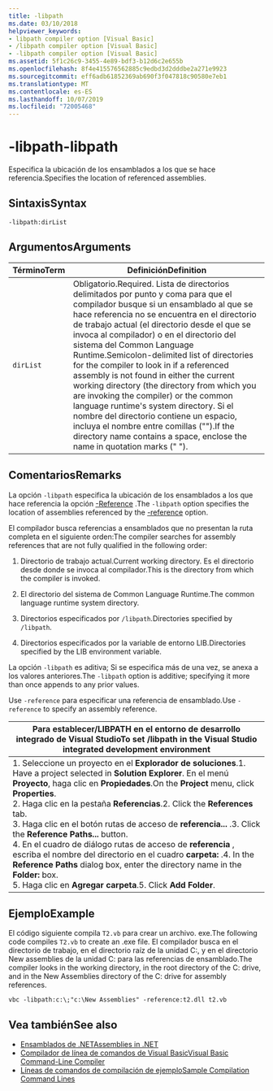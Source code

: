 ```yaml
---
title: -libpath
ms.date: 03/10/2018
helpviewer_keywords:
- libpath compiler option [Visual Basic]
- /libpath compiler option [Visual Basic]
- -libpath compiler option [Visual Basic]
ms.assetid: 5f1c26c9-3455-4e89-bdf3-b12d6c2e655b
ms.openlocfilehash: 8f4e415576562885c9edbd3d2dddbe2a271e9923
ms.sourcegitcommit: eff6adb61852369ab690f3f047818c90580e7eb1
ms.translationtype: MT
ms.contentlocale: es-ES
ms.lasthandoff: 10/07/2019
ms.locfileid: "72005468"
---
```

# <a name="-libpath"></a><span data-ttu-id="97213-102">-libpath</span><span class="sxs-lookup"><span data-stu-id="97213-102">-libpath</span></span>
<span data-ttu-id="97213-103">Especifica la ubicación de los ensamblados a los que se hace referencia.</span><span class="sxs-lookup"><span data-stu-id="97213-103">Specifies the location of referenced assemblies.</span></span>  
  
## <a name="syntax"></a><span data-ttu-id="97213-104">Sintaxis</span><span class="sxs-lookup"><span data-stu-id="97213-104">Syntax</span></span>  
  
```console  
-libpath:dirList  
```  
  
## <a name="arguments"></a><span data-ttu-id="97213-105">Argumentos</span><span class="sxs-lookup"><span data-stu-id="97213-105">Arguments</span></span>  
  
|<span data-ttu-id="97213-106">Término</span><span class="sxs-lookup"><span data-stu-id="97213-106">Term</span></span>|<span data-ttu-id="97213-107">Definición</span><span class="sxs-lookup"><span data-stu-id="97213-107">Definition</span></span>|  
|---|---|  
|`dirList`|<span data-ttu-id="97213-108">Obligatorio.</span><span class="sxs-lookup"><span data-stu-id="97213-108">Required.</span></span> <span data-ttu-id="97213-109">Lista de directorios delimitados por punto y coma para que el compilador busque si un ensamblado al que se hace referencia no se encuentra en el directorio de trabajo actual (el directorio desde el que se invoca al compilador) o en el directorio del sistema del Common Language Runtime.</span><span class="sxs-lookup"><span data-stu-id="97213-109">Semicolon-delimited list of directories for the compiler to look in if a referenced assembly is not found in either the current working directory (the directory from which you are invoking the compiler) or the common language runtime's system directory.</span></span> <span data-ttu-id="97213-110">Si el nombre del directorio contiene un espacio, incluya el nombre entre comillas ("").</span><span class="sxs-lookup"><span data-stu-id="97213-110">If the directory name contains a space, enclose the name in quotation marks (" ").</span></span>|  
  
## <a name="remarks"></a><span data-ttu-id="97213-111">Comentarios</span><span class="sxs-lookup"><span data-stu-id="97213-111">Remarks</span></span>  
 <span data-ttu-id="97213-112">La opción `-libpath` especifica la ubicación de los ensamblados a los que hace referencia la opción [-Reference](../../../visual-basic/reference/command-line-compiler/reference.md) .</span><span class="sxs-lookup"><span data-stu-id="97213-112">The `-libpath` option specifies the location of assemblies referenced by the [-reference](../../../visual-basic/reference/command-line-compiler/reference.md) option.</span></span>  
  
 <span data-ttu-id="97213-113">El compilador busca referencias a ensamblados que no presentan la ruta completa en el siguiente orden:</span><span class="sxs-lookup"><span data-stu-id="97213-113">The compiler searches for assembly references that are not fully qualified in the following order:</span></span>  
  
1. <span data-ttu-id="97213-114">Directorio de trabajo actual.</span><span class="sxs-lookup"><span data-stu-id="97213-114">Current working directory.</span></span> <span data-ttu-id="97213-115">Es el directorio desde donde se invoca al compilador.</span><span class="sxs-lookup"><span data-stu-id="97213-115">This is the directory from which the compiler is invoked.</span></span>  
  
2. <span data-ttu-id="97213-116">El directorio del sistema de Common Language Runtime.</span><span class="sxs-lookup"><span data-stu-id="97213-116">The common language runtime system directory.</span></span>  
  
3. <span data-ttu-id="97213-117">Directorios especificados por `/libpath`.</span><span class="sxs-lookup"><span data-stu-id="97213-117">Directories specified by `/libpath`.</span></span>  
  
4. <span data-ttu-id="97213-118">Directorios especificados por la variable de entorno LIB.</span><span class="sxs-lookup"><span data-stu-id="97213-118">Directories specified by the LIB environment variable.</span></span>  
  
 <span data-ttu-id="97213-119">La opción `-libpath` es aditiva; Si se especifica más de una vez, se anexa a los valores anteriores.</span><span class="sxs-lookup"><span data-stu-id="97213-119">The `-libpath` option is additive; specifying it more than once appends to any prior values.</span></span>  
  
 <span data-ttu-id="97213-120">Use `-reference` para especificar una referencia de ensamblado.</span><span class="sxs-lookup"><span data-stu-id="97213-120">Use `-reference` to specify an assembly reference.</span></span>  
  
|<span data-ttu-id="97213-121">Para establecer/LIBPATH en el entorno de desarrollo integrado de Visual Studio</span><span class="sxs-lookup"><span data-stu-id="97213-121">To set /libpath in the Visual Studio integrated development environment</span></span>|  
|---|  
|<span data-ttu-id="97213-122">1.  Seleccione un proyecto en el **Explorador de soluciones**.</span><span class="sxs-lookup"><span data-stu-id="97213-122">1.  Have a project selected in **Solution Explorer**.</span></span> <span data-ttu-id="97213-123">En el menú **Proyecto**, haga clic en **Propiedades**.</span><span class="sxs-lookup"><span data-stu-id="97213-123">On the **Project** menu, click **Properties**.</span></span> <br /><span data-ttu-id="97213-124">2.  Haga clic en la pestaña **Referencias**.</span><span class="sxs-lookup"><span data-stu-id="97213-124">2.  Click the **References** tab.</span></span><br /><span data-ttu-id="97213-125">3.  Haga clic en el botón rutas de acceso de **referencia...** .</span><span class="sxs-lookup"><span data-stu-id="97213-125">3.  Click the **Reference Paths...** button.</span></span><br /><span data-ttu-id="97213-126">4.  En el cuadro de diálogo rutas de acceso de **referencia** , escriba el nombre del directorio en el cuadro **carpeta:** .</span><span class="sxs-lookup"><span data-stu-id="97213-126">4.  In the **Reference Paths** dialog box, enter the directory name in the **Folder:** box.</span></span><br /><span data-ttu-id="97213-127">5.  Haga clic en **Agregar carpeta**.</span><span class="sxs-lookup"><span data-stu-id="97213-127">5.  Click **Add Folder**.</span></span>|  
  
## <a name="example"></a><span data-ttu-id="97213-128">Ejemplo</span><span class="sxs-lookup"><span data-stu-id="97213-128">Example</span></span>  
 <span data-ttu-id="97213-129">El código siguiente compila `T2.vb` para crear un archivo. exe.</span><span class="sxs-lookup"><span data-stu-id="97213-129">The following code compiles `T2.vb` to create an .exe file.</span></span> <span data-ttu-id="97213-130">El compilador busca en el directorio de trabajo, en el directorio raíz de la unidad C:, y en el directorio New assemblies de la unidad C: para las referencias de ensamblado.</span><span class="sxs-lookup"><span data-stu-id="97213-130">The compiler looks in the working directory, in the root directory of the C: drive, and in the New Assemblies directory of the C: drive for assembly references.</span></span>  
  
```console  
vbc -libpath:c:\;"c:\New Assemblies" -reference:t2.dll t2.vb  
```  
  
## <a name="see-also"></a><span data-ttu-id="97213-131">Vea también</span><span class="sxs-lookup"><span data-stu-id="97213-131">See also</span></span>

- [<span data-ttu-id="97213-132">Ensamblados de .NET</span><span class="sxs-lookup"><span data-stu-id="97213-132">Assemblies in .NET</span></span>](../../../standard/assembly/index.md)
- [<span data-ttu-id="97213-133">Compilador de línea de comandos de Visual Basic</span><span class="sxs-lookup"><span data-stu-id="97213-133">Visual Basic Command-Line Compiler</span></span>](../../../visual-basic/reference/command-line-compiler/index.md)
- [<span data-ttu-id="97213-134">Líneas de comandos de compilación de ejemplo</span><span class="sxs-lookup"><span data-stu-id="97213-134">Sample Compilation Command Lines</span></span>](../../../visual-basic/reference/command-line-compiler/sample-compilation-command-lines.md)
